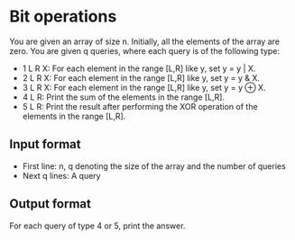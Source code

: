 # Bit operations

You are given an array of size n. Initially, all the elements of the array are zero. You are given q queries, where each query is of the following type:

- 1 L R X: For each element in the range [L,R] like y, set y = y | X.
- 2 L R X: For each element in the range [L,R] like y, set y = y & X.
- 3 L R X: For each element in the range [L,R] like y, set y = y ⊕ X.
- 4 L R: Print the sum of the elements in the range [L,R].
- 5 L R: Print the result after performing the XOR operation of the elements in the range [L,R].

## Input format

- First line: n, q denoting the size of the array and the number of queries
- Next q lines: A query

## Output format

For each query of type 4 or 5, print the answer.
